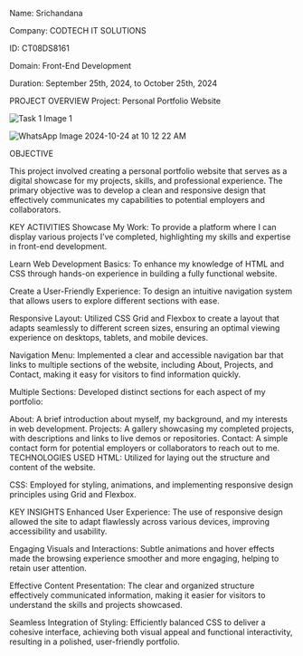 Name: Srichandana

Company: CODTECH IT SOLUTIONS

ID: CT08DS8161

Domain: Front-End Development

Duration: September 25th, 2024, to October 25th, 2024

PROJECT OVERVIEW
Project: Personal Portfolio Website

![Task 1 Image 1](https://github.com/user-attachments/assets/c16ec530-c85b-42e4-9bc3-30a5885b283e)

![WhatsApp Image 2024-10-24 at 10 12 22 AM](https://github.com/user-attachments/assets/49f7a6bf-2938-4dad-ab94-f0cabfe4a3b9)

OBJECTIVE

This project involved creating a personal portfolio website that serves as a digital showcase for my projects, skills, and professional experience. The primary objective was to develop a clean and responsive design that effectively communicates my capabilities to potential employers and collaborators.

KEY ACTIVITIES
Showcase My Work: To provide a platform where I can display various projects I’ve completed, highlighting my skills and expertise in front-end development.

Learn Web Development Basics: To enhance my knowledge of HTML and CSS through hands-on experience in building a fully functional website.

Create a User-Friendly Experience: To design an intuitive navigation system that allows users to explore different sections with ease.

Responsive Layout: Utilized CSS Grid and Flexbox to create a layout that adapts seamlessly to different screen sizes, ensuring an optimal viewing experience on desktops, tablets, and mobile devices.

Navigation Menu: Implemented a clear and accessible navigation bar that links to multiple sections of the website, including About, Projects, and Contact, making it easy for visitors to find information quickly.

Multiple Sections: Developed distinct sections for each aspect of my portfolio:

About: A brief introduction about myself, my background, and my interests in web development.
Projects: A gallery showcasing my completed projects, with descriptions and links to live demos or repositories.
Contact: A simple contact form for potential employers or collaborators to reach out to me.
TECHNOLOGIES USED
HTML: Utilized for laying out the structure and content of the website.

CSS: Employed for styling, animations, and implementing responsive design principles using Grid and Flexbox.

KEY INSIGHTS
Enhanced User Experience: The use of responsive design allowed the site to adapt flawlessly across various devices, improving accessibility and usability.

Engaging Visuals and Interactions: Subtle animations and hover effects made the browsing experience smoother and more engaging, helping to retain user attention.

Effective Content Presentation: The clear and organized structure effectively communicated information, making it easier for visitors to understand the skills and projects showcased.

Seamless Integration of Styling: Efficiently balanced CSS to deliver a cohesive interface, achieving both visual appeal and functional interactivity, resulting in a polished, user-friendly portfolio.
